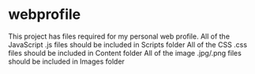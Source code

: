 # webprofile
This project has files required for my personal web profile. 
All of the JavaScript .js files should be included in Scripts folder
All of the CSS .css files should be included in Content folder
All of the image .jpg/.png files should be included in Images folder
